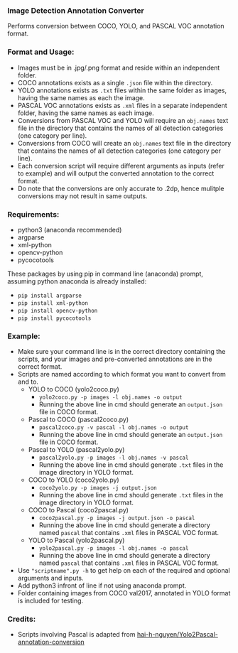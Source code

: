 ### Image Detection Annotation Converter

Performs conversion between COCO, YOLO, and PASCAL VOC annotation format.

### Format and Usage:
- Images must be in .jpg/.png format and reside within an independent folder.
- COCO annotations exists as a single `.json` file within the directory.
- YOLO annotations exists as `.txt` files within the same folder as images, having the same names as each the image.
- PASCAL VOC annotations exists as `.xml` files in a separate independent folder, having the same names as each image.
- Conversions from PASCAL VOC and YOLO will require an `obj.names` text file in the directory that contains the names of all detection categories (one category per line).
- Conversions from COCO will create an `obj.names` text file in the directory that contains the names of all detection categories (one category per line).
- Each conversion script will require different arguments as inputs (refer to example) and will output the converted annotation to the correct format.
- Do note that the conversions are only accurate to .2dp, hence mulitple conversions may not result in same outputs.
### Requirements:
- python3 (anaconda recommended)
- argparse
- xml-python
- opencv-python
- pycocotools

 These packages by using pip in command line (anaconda) prompt, assuming python anaconda is already installed:
  - `pip install argparse`
  - `pip install xml-python`
  - `pip install opencv-python`
  - `pip install pycocotools`
### Example:
- Make sure your command line is in the correct directory containing the scripts, and your images and pre-converted annotations are in the correct format.
- Scripts are named according to which format you want to convert from and to.
  - YOLO to COCO (yolo2coco.py)
    - ```yolo2coco.py -p images -l obj.names -o output```
    - Running the above line in cmd should generate an `output.json` file in COCO format.
  - Pascal to COCO (pascal2coco.py)
    - ```pascal2coco.py -v pascal -l obj.names -o output```
    - Running the above line in cmd should generate an `output.json` file in COCO format.
  - Pascal to YOLO (pascal2yolo.py)
    - ```pascal2yolo.py -p images -l obj.names -v pascal```
    - Running the above line in cmd should generate `.txt` files in the image directory in YOLO format.
  - COCO to YOLO (coco2yolo.py)
    - ```coco2yolo.py -p images -j output.json```
    - Running the above line in cmd should generate `.txt` files in the image directory in YOLO format.
  - COCO to Pascal (coco2pascal.py)
    - ```coco2pascal.py -p images -j output.json -o pascal```
    - Running the above line in cmd should generate a directory named `pascal` that contains `.xml` files in PASCAL VOC format.
  - YOLO to Pascal (yolo2pascal.py)
    - ```yolo2pascal.py -p images -l obj.names -o pascal```
    - Running the above line in cmd should generate a directory named `pascal` that contains `.xml` files in PASCAL VOC format.
- Use `"scriptname".py -h` to get help on each of the required and optional arguments and inputs.
- Add python3 infront of line if not using anaconda prompt.
- Folder containing images from COCO val2017, annotated in YOLO format is included for testing. 
### Credits:
 - Scripts involving Pascal is adapted from [hai-h-nguyen/Yolo2Pascal-annotation-conversion](https://github.com/hai-h-nguyen/Yolo2Pascal-annotation-conversion)
